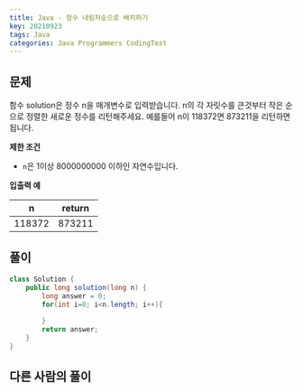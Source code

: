 ```yaml
---
title: Java - 정수 내림차순으로 배치하기
key: 20210923
tags: Java
categories: Java Programmers CodingTest
---
```


## 문제

함수 solution은 정수 n을 매개변수로 입력받습니다. n의 각 자릿수를 큰것부터 작은 순으로 정렬한 새로운 정수를 리턴해주세요. 예를들어 n이 118372면 873211을 리턴하면 됩니다.  

**제한 조건**  

* `n`은 1이상 8000000000 이하인 자연수입니다.  

**입출력 예**  

|n|return|
|--|--|
|118372|873211|

## 풀이
~~~java
class Solution {
    public long solution(long n) {
        long answer = 0;
        for(int i=0; i<n.length; i++){
              
        }
        return answer;
    }
}  
~~~ 


## 다른 사람의 풀이
~~~java

~~~
